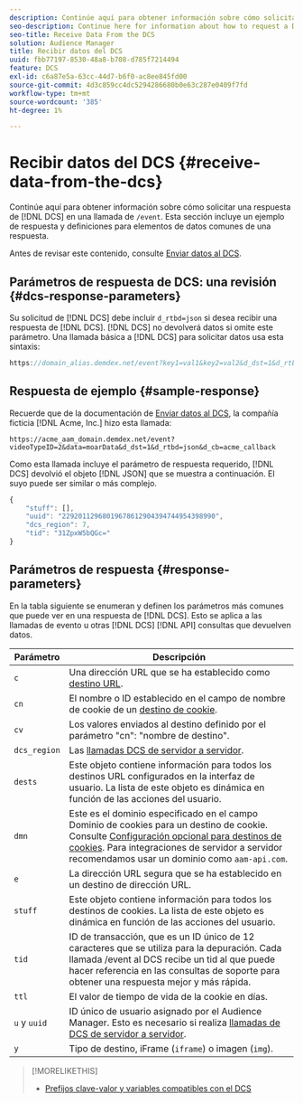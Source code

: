 ```yaml
---
description: Continúe aquí para obtener información sobre cómo solicitar una respuesta de DCS en una llamada /event. Esta sección incluye un ejemplo de respuesta y definiciones para elementos de datos comunes de una respuesta.
seo-description: Continue here for information about how to request a DCS response in a /event call. This section includes a response example and definitions for common data elements in a response.
seo-title: Receive Data From the DCS
solution: Audience Manager
title: Recibir datos del DCS
uuid: fbb77197-8530-48a8-b708-d785f7214494
feature: DCS
exl-id: c6a87e5a-63cc-44d7-b6f0-ac8ee845fd00
source-git-commit: 4d3c859cc4dc5294286680b0e63c287e0409f7fd
workflow-type: tm+mt
source-wordcount: '385'
ht-degree: 1%

---
```


# Recibir datos del DCS {#receive-data-from-the-dcs}

Continúe aquí para obtener información sobre cómo solicitar una respuesta de [!DNL DCS] en una llamada de `/event`. Esta sección incluye un ejemplo de respuesta y definiciones para elementos de datos comunes de una respuesta.

Antes de revisar este contenido, consulte [Enviar datos al DCS](../../../api/dcs-intro/dcs-event-calls/dcs-url-send.md).

## Parámetros de respuesta de DCS: una revisión {#dcs-response-parameters}

Su solicitud de [!DNL DCS] debe incluir `d_rtbd=json` si desea recibir una respuesta de [!DNL DCS]. [!DNL DCS] no devolverá datos si omite este parámetro. Una llamada básica a [!DNL DCS] para solicitar datos usa esta sintaxis:

```js
https://domain_alias.demdex.net/event?key1=val1&key2=val2&d_dst=1&d_rtbd=json&d_cb=callback
```

## Respuesta de ejemplo {#sample-response}

Recuerde que de la documentación de [Enviar datos al DCS](../../../api/dcs-intro/dcs-event-calls/dcs-url-send.md), la compañía ficticia [!DNL Acme, Inc.] hizo esta llamada:

`https://acme_aam_domain.demdex.net/event?videoTypeID=2&data=moarData&d_dst=1&d_rtbd=json&d_cb=acme_callback`

Como esta llamada incluye el parámetro de respuesta requerido, [!DNL DCS] devolvió el objeto [!DNL JSON] que se muestra a continuación. El suyo puede ser similar o más complejo.

```js
{
    "stuff": [],
    "uuid": "22920112968019678612904394744954398990",
    "dcs_region": 7,
    "tid": "31ZpxW5bQGc="
}
```

## Parámetros de respuesta {#response-parameters}

En la tabla siguiente se enumeran y definen los parámetros más comunes que puede ver en una respuesta de [!DNL DCS]. Esto se aplica a las llamadas de evento u otras [!DNL DCS] [!DNL API] consultas que devuelven datos.

| Parámetro | Descripción |
|--- |--- |
| `c` | Una dirección URL que se ha establecido como [destino URL](../../../features/destinations/create-url-destination.md). |
| `cn` | El nombre o ID establecido en el campo de nombre de cookie de un [destino de cookie](../../../features/destinations/create-cookie-destination.md). |
| `cv` | Los valores enviados al destino definido por el parámetro &quot;cn&quot;: &quot;nombre de destino&quot;. |
| `dcs_region` | Las [llamadas DCS de servidor a servidor](../../../api/dcs-intro/dcs-api-reference/dcs-regions.md). |
| `dests` | Este objeto contiene información para todos los destinos URL configurados en la interfaz de usuario. La lista de este objeto es dinámica en función de las acciones del usuario. |
| `dmn` | Este es el dominio especificado en el campo Dominio de cookies para un destino de cookie. Consulte [Configuración opcional para destinos de cookies](../../../features/destinations/cookie-destination-options.md).  Para integraciones de servidor a servidor recomendamos usar un dominio como `aam-api.com`. |
| `e` | La dirección URL segura que se ha establecido en un destino de dirección URL. |
| `stuff` | Este objeto contiene información para todos los destinos de cookies. La lista de este objeto es dinámica en función de las acciones del usuario. |
| `tid` | ID de transacción, que es un ID único de 12 caracteres que se utiliza para la depuración. Cada llamada /event al DCS recibe un tid al que puede hacer referencia en las consultas de soporte para obtener una respuesta mejor y más rápida. |
| `ttl` | El valor de tiempo de vida de la cookie en días. |
| `u` y `uuid` | ID único de usuario asignado por el Audience Manager. Esto es necesario si realiza [llamadas de DCS de servidor a servidor](../../../api/dcs-intro/dcs-s2s/dcs-s2s-calls.md). |
| `y` | Tipo de destino, iFrame (`iframe`) o imagen (`img`). |

>[!MORELIKETHIS]
>
>* [Prefijos clave-valor y variables compatibles con el DCS](../../../api/dcs-intro/dcs-api-reference/dcs-keys.md)
